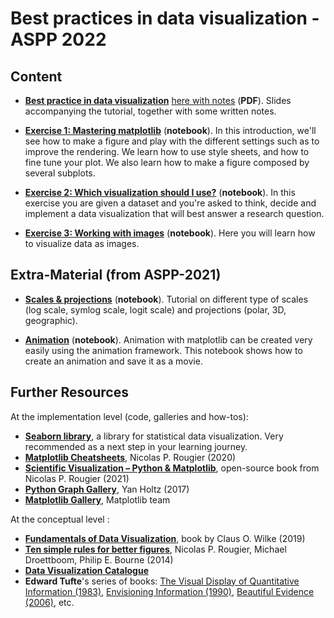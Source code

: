 # Best practices in data visualization - ASPP 2022

## Content

* **[Best practice in data visualization](slides.pdf)** [here with notes](slides_notes.pdf) (**PDF**). Slides accompanying the tutorial, together with some written notes.

* **[Exercise 1: Mastering matplotlib](exercise-1.ipynb)** (**notebook**). In this
    introduction, we'll see how to make a figure and play with the
    different settings such as to improve the rendering. We learn how to use style sheets, and how to fine tune your plot. 
    We also learn how to make a figure composed by several subplots.

* **[Exercise 2: Which visualization should I use?](exercise-2.ipynb)** (**notebook**). In this exercise you are given a dataset and you're asked to think, decide and implement a data visualization that will best answer a research question. 

* **[Exercise 3: Working with images](exercise-3.ipynb)** (**notebook**). Here you will learn how to visualize data as images.



## Extra-Material (from ASPP-2021)

* **[Scales & projections](https://github.com/ASPP/2021-bordeaux-dataviz/blob/master/03-scale-projection.ipynb)**
  (**notebook**). Tutorial on different type of scales (log scale, symlog scale, logit scale) and projections
  (polar, 3D, geographic).

* **[Animation](https://github.com/ASPP/2021-bordeaux-dataviz/blob/master/04-animation.ipynb)** (**notebook**). Animation with
  matplotlib can be created very easily using the animation framework. This notebook shows how to create an animation and save it as a movie.


## Further Resources

At the implementation level (code, galleries and how-tos):
- [**Seaborn library**](https://seaborn.pydata.org/), a library for statistical data visualization. Very recommended as a next step in your learning journey.
- [**Matplotlib Cheatsheets**](https://matplotlib.org/cheatsheets/), Nicolas P. Rougier (2020)
- [**Scientific Visualization – Python & Matplotlib**](https://github.com/rougier/scientific-visualization-book), open-source book from Nicolas P. Rougier (2021)
- [**Python Graph Gallery**](https://python-graph-gallery.com/), Yan Holtz (2017)
- [**Matplotlib Gallery**](https://matplotlib.org/stable/gallery/index.html), Matplotlib team


At the conceptual level :
- [**Fundamentals of Data Visualization**](https://serialmentor.com/dataviz/), book by Claus O. Wilke (2019)
- [**Ten simple rules for better figures**](https://journals.plos.org/ploscompbiol/article?id=10.1371/journal.pcbi.1003833), Nicolas P. Rougier, Michael Droettboom, Philip E. Bourne (2014)
- [**Data Visualization Catalogue**](https://datavizcatalogue.com/)
- **Edward Tufte**'s series of books: [The Visual Display of Quantitative Information (1983)](https://www.edwardtufte.com/tufte/books_vdqi), [Envisioning Information (1990)](https://www.edwardtufte.com/tufte/books_ei), [Beautiful Evidence (2006)](https://www.edwardtufte.com/tufte/books_be), etc.

